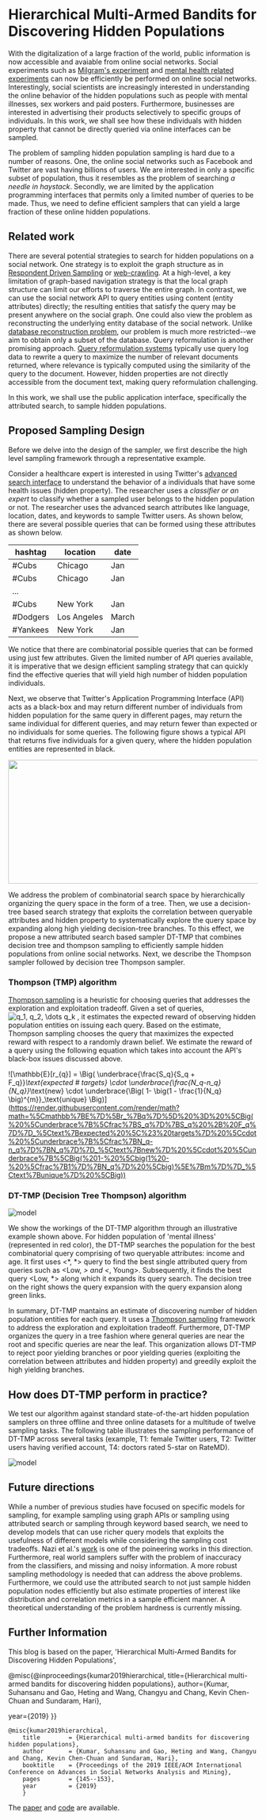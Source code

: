 # Hierarchical Multi-Armed Bandits for Discovering Hidden Populations

With the digitalization of a large fraction of the world, public information is now accessible and avaiable from online social networks. Social experiments such as [Milgram's experiment](https://en.wikipedia.org/wiki/Milgram_experiment) and [mental health related experiments](https://www.aaai.org/ocs/index.php/ICWSM/ICWSM13/paper/viewFile/6124/6351) can now be efficiently be performed on online social networks. Interestingly, social scientists are increasingly interested in understanding the online behavior of the hidden populations such as people with mental illnesses, sex workers and paid posters. Furthermore, businesses are interested in advertising their products selectively to specific groups of individuals. In this work, we shall see how these individuals with hidden property that cannot be directly queried via online interfaces can be sampled. 

The problem of sampling hidden population sampling is hard due to a number of reasons. One, the online social networks such as Facebook and Twitter are vast having billions of users. We are interested in only a specific subset of population, thus it resembles as the problem of searching *a needle in haystack*. Secondly, we are limited by the application programming interfaces that permits only a limited number of queries to be made. Thus, we need to define efficient samplers that can yield a large fraction of these online hidden populations. 



## Related work

There are several potential strategies to search for hidden populations on a social network. One strategy is to exploit
the graph structure as in [Respondent Driven Sampling](http://www.respondentdrivensampling.org/reports/RDS1.pdf) or [web-crawling](https://www.sciencedirect.com/science/article/pii/S1389128699000523). At a high-level, a key limitation of graph-based navigation strategy is that the local graph structure can limit our efforts to traverse the entire graph. In
contrast, we can use the social network API to query entities using content (entity attributes) directly; the resulting entities that satisfy the query may be present anywhere on the social graph. One could also view the problem as reconstructing the underlying entity database of the social network. Unlike [database reconstruction problem](https://arxiv.org/abs/1208.0075), our problem is much more restricted--we aim to obtain only a subset of the database. Query reformulation is another promising approach. [Query reformulation systems](https://www.sciencedirect.com/science/article/pii/S030645730500066X) typically use query log data to rewrite a query to maximize the number of relevant documents returned, where relevance is typically computed using the similarity of the query to the document. However, hidden properties are not directly accessible from the document text, making query reformulation challenging.

In this work, we shall use the public application interface, specifically the attributed search, to sample hidden populations. 

## Proposed Sampling Design 

Before we delve into the design of the sampler, we first describe the high level sampling framework through a representative example. 

Consider a healthcare expert is interested in using Twitter's [advanced search interface](https://twitter.com/search-advanced?lang=en) to understand the behavior of a individuals that have some health issues (hidden property). The researcher uses a *classifier or an expert* to classify whether a sampled user belongs to the hidden population or not. The researcher uses the advanced search attributes like language, location, dates, and keywords to sample Twitter users. As shown below, there are several possible queries that can be formed using these attributes as shown below. 

| hashtag | location  | date | 
| ------- | --------- | ---- |
| #Cubs   | Chicago   |  Jan |
| #Cubs   | Chicago   |  Jan |
|...|
|#Cubs    | New York  | Jan  |
|#Dodgers | Los Angeles| March|
|#Yankees | New York   | Jan  |

We notice that there are combinatorial possible queries that can be formed using just few attributes. Given the limited number of API queries available, it is imperative that we design efficient sampling strategy that can quickly find the effective queries that will yield high number of hidden population individuals. 

Next, we observe that Twitter's Application Programming Interface (API) acts as a black-box and may return different number of individuals from hidden population for the same query in different pages, may return the same individual for different queries, and may return fewer than expected or no individuals for some queries. The following figure shows a typical API that returns five individuals for a given query, where the hidden population entities are represented in black.

<img src="/img/blackbox_results.png" width="600" height="250">


We address the problem of combinatorial search space by hierarchically organizing the query space in the form of a tree. Then, we use a decision-tree based search strategy that exploits the correlation between queryable attributes and hidden property to systematically explore the query space by expanding along high yielding decision-tree branches. To this effect, we propose a new attributed search based sampler DT-TMP that combines decision tree and thompson sampling to efficiently sample hidden populations from online social networks. Next, we describe the Thompson sampler followed by decision tree Thompson sampler. 


### Thompson (TMP) algorithm 

[Thompson sampling](https://en.wikipedia.org/wiki/Thompson_sampling) is a heuristic for choosing queries that addresses the exploration and exploitation tradeoff. Given a set of queries, ![$q_1, q_2, \dots q_k$](https://render.githubusercontent.com/render/math?math=%24q_1%2C%20q_2%2C%20%5Cdots%20q_k%24)
, it estimates the expected reward of observing hidden population entities on issuing each query. Based on the estimate, Thompson sampling chooses the query that maximizes the expected reward with respect to a randomly drawn belief. We estimate the reward of a query using the following equation which takes into account the API's black-box issues discussed above. 

![\mathbb{E}\[r_{q}\] = \Big( \underbrace{\frac{S_q}{S_q + F_q}}_\text{expected \# targets} \cdot \underbrace{\frac{N_q-n_q}{N_q}}_\text{new} \cdot \underbrace{\Big( 1- \big(1 - \frac{1}{N_q} \big)^{m}}_\text{unique} \Big)](https://render.githubusercontent.com/render/math?math=%5Cmathbb%7BE%7D%5Br_%7Bq%7D%5D%20%3D%20%5CBig(%20%5Cunderbrace%7B%5Cfrac%7BS_q%7D%7BS_q%20%2B%20F_q%7D%7D_%5Ctext%7Bexpected%20%5C%23%20targets%7D%20%5Ccdot%20%5Cunderbrace%7B%5Cfrac%7BN_q-n_q%7D%7BN_q%7D%7D_%5Ctext%7Bnew%7D%20%5Ccdot%20%5Cunderbrace%7B%5CBig(%201-%20%5Cbig(1%20-%20%5Cfrac%7B1%7D%7BN_q%7D%20%5Cbig)%5E%7Bm%7D%7D_%5Ctext%7Bunique%7D%20%5CBig))



### DT-TMP (Decision Tree Thompson) algorithm 

![model](/img/model.png)

We show the workings of the DT-TMP algorithm through an illustrative example shown above. For hidden population of 'mental illness' (represented in red color), the DT-TMP searches the population for the best combinatorial query comprising of two queryable attributes: income and age. It first uses <*, *> query to find the best single attributed query from queries such as <Low, *> and <*, Young>. Subsequently, it finds the best query <Low, *> along which it expands its query search. The decision tree on the right shows the query expansion with the query expansion along green links. 

In summary, DT-TMP mantains an estimate of discovering number of hidden population entities for each query. It uses a [Thompson sampling](https://link.springer.com/chapter/10.1007/978-3-642-34106-9_18) framework to address the exploration and exploitation tradeoff. Furthermore, DT-TMP organizes the query in a tree fashion where general queries are near the root and specific queries are near the leaf. This organization allows DT-TMP to reject poor yielding branches or poor yielding queries (exploiting the correlation between attributes and hidden property) and greedily exploit the high yielding branches. 




## How does DT-TMP perform in practice?

We test our algorithm against standard state-of-the-art hidden population samplers on three offline and three online datasets for a multitude of twelve sampling tasks. The following table illustrates the sampling performance of DT-TMP across several tasks (example, T1: female Twitter users, T2: Twitter users having verified account, T4: doctors rated 5-star on RateMD). 

![model](/img/results.png)


## Future directions

While a number of previous studies have focused on specific models for sampling, for example sampling using graph APIs or sampling using attributed search or sampling through keyword based search, we need to develop models that can use richer query models that exploits the usefulness of different models while considering the sampling cost tradeoffs. Nazi et al.'s [work](https://www.aaai.org/ocs/index.php/ICWSM/ICWSM15/paper/view/10577) is one of the poineering works in this direction. Furthermore, real world samplers suffer with the problem of inaccuracy from the classifiers, and missing and noisy information. A more robust sampling methodology is needed that can address the above problems. Furthermore, we could use the attributed search to not just sample hidden population nodes efficiently but also estimate properties of interest like distribution and correlation metrics in a sample efficient manner. A theoretical understanding of the problem hardness is currently missing. 

## Further Information

This blog is based on the paper, 'Hierarchical Multi-Armed Bandits for Discovering Hidden Populations', 

@misc{@inproceedings{kumar2019hierarchical,
  title={Hierarchical multi-armed bandits for discovering hidden populations},
  author={Kumar, Suhansanu and Gao, Heting and Wang, Changyu and Chang, Kevin Chen-Chuan and Sundaram, Hari},
  
  
  year={2019}
}}

    @misc{kumar2019hierarchical,
        title        = {Hierarchical multi-armed bandits for discovering hidden populations},
        author       = {Kumar, Suhansanu and Gao, Heting and Wang, Changyu and Chang, Kevin Chen-Chuan and Sundaram, Hari},
        booktitle    = {Proceedings of the 2019 IEEE/ACM International Conference on Advances in Social Networks Analysis and Mining},
        pages        = {145--153},
        year         = {2019}
        }


The [paper](https://asonamdata.com/ASONAM2019_Proceedings/pdf/papers/021_0145_023.pdf) and [code](/code/) are available. 
